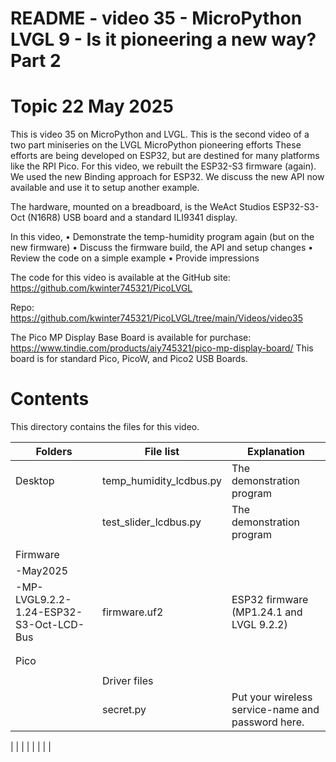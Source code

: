 # README - video 35 - MicroPython LVGL 9 - Is it pioneering a new way? Part 2

# Topic 22 May 2025
This is video 35 on MicroPython and LVGL. This is the second video of a two part miniseries on the LVGL MicroPython pioneering efforts These efforts are being developed on ESP32, but are destined for many platforms like the RPI Pico.  For this video, we rebuilt the ESP32-S3 firmware (again).  We used the new Binding approach for ESP32. We discuss the new API now available and use it to setup another example.

The hardware, mounted on a breadboard, is the WeAct Studios ESP32-S3-Oct (N16R8) USB board and a standard ILI9341 display.

In this video,
    • Demonstrate the temp-humidity program again (but on the new firmware)
    • Discuss the firmware build, the API and setup changes
    • Review the code on a simple example
    • Provide impressions


The code for this video is available at the GitHub site:
https://github.com/kwinter745321/PicoLVGL

Repo:
https://github.com/kwinter745321/PicoLVGL/tree/main/Videos/video35

The Pico MP Display Base Board is available for purchase:
https://www.tindie.com/products/aiy745321/pico-mp-display-board/
This board is for standard Pico, PicoW, and Pico2 USB Boards.

# Contents
This directory contains the files for this video.  

| Folders | File list | Explanation |
|---------|-----------|-------------|
| Desktop   | temp_humidity_lcdbus.py | The demonstration program  |
|           | test_slider_lcdbus.py        | The demonstration program  |
|           |                      |                            |
| Firmware  |                      |                            |
| -May2025  |                      |                            |
| -MP-LVGL9.2.2-1.24-ESP32-S3-Oct-LCD-Bus          |firmware.uf2          |   ESP32 firmware  (MP1.24.1 and LVGL 9.2.2)  |
|           |                      |                                 |
|           |                      |                                 |
| Pico      |                      |                             |
|           |                      |                              |
|           |Driver files          |  |
|           |   secret.py          | Put your wireless service-name and password here.

|           |                      |                                             |
|           |                      |                                                 |

